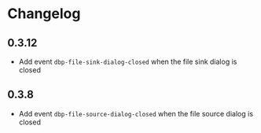 # Changelog

## 0.3.12

- Add event `dbp-file-sink-dialog-closed` when the file sink dialog is closed

## 0.3.8

- Add event `dbp-file-source-dialog-closed` when the file source dialog is closed
